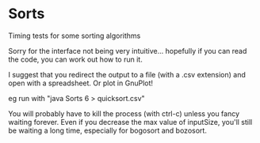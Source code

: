 Sorts
=====

Timing tests for some sorting algorithms

Sorry for the interface not being very intuitive... hopefully if you can read
the code, you can work out how to run it.

I suggest that you redirect the output to a file (with a .csv extension) and
open with a spreadsheet. Or plot in GnuPlot! 

eg run with "java Sorts 6 > quicksort.csv"

You will probably have to kill the process (with ctrl-c) unless you fancy
waiting forever. Even if you decrease the max value of inputSize, you'll
still be waiting a long time, especially for bogosort and bozosort.
